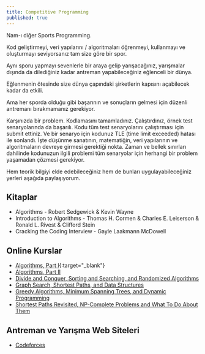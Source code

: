 ```yaml
---
title: Competitive Programming
published: true
---
```


Nam-ı diğer Sports Programming.

Kod geliştirmeyi, veri yapılarını / algoritmaları öğrenmeyi, kullanmayı ve oluşturmayı seviyorsanız tam size göre bir spor.

Aynı sporu yapmayı sevenlerle bir araya gelip yarışacağınız, yarışmalar dışında da dilediğiniz kadar antreman yapabileceğiniz eğlenceli bir dünya.

Eğlenmenin ötesinde size dünya çapındaki şirketlerin kapısını açabilecek kadar da etkili.

Ama her sporda olduğu gibi başarının ve sonuçların gelmesi için düzenli antremanı bırakmamanız gerekiyor.

Karşınızda bir problem. Kodlamasını tamamladınız. Çalıştırdınız, örnek test senaryolarında da başarılı. Kodu tüm test senaryolarını çalıştırması için submit ettiniz. Ve bir senaryo için kodunuz TLE (time limit exceeded) hatası ile sonlandı. İşte düşünme sanatının, matematiğin, veri yapılarının ve algoritmaların devreye girmesi gerektiği nokta. Zaman ve bellek sınırları dahilinde kodunuzun ilgili problemi tüm senaryolar için herhangi bir problem yaşamadan çözmesi gerekiyor.

Hem teorik bilgiyi elde edebileceğiniz hem de bunları uygulayabileceğiniz yerleri aşağıda paylaşıyorum.

## Kitaplar

* Algorithms - Robert Sedgewick & Kevin Wayne
* Introduction to Algorithms - Thomas H. Cormen & Charles E. Leiserson & Ronald L. Rivest & Clifford Stein
* Cracking the Coding Interview - Gayle Laakmann McDowell

## Online Kurslar

* [Algorithms, Part I](https://www.coursera.org/learn/algorithms-part1){:target="_blank"}
* [Algorithms, Part II](https://www.coursera.org/learn/algorithms-part2)
* [Divide and Conquer, Sorting and Searching, and Randomized Algorithms](https://www.coursera.org/learn/algorithms-divide-conquer)
* [Graph Search, Shortest Paths, and Data Structures](https://www.coursera.org/learn/algorithms-graphs-data-structures)
* [Greedy Algorithms, Minimum Spanning Trees, and Dynamic Programming](https://www.coursera.org/learn/algorithms-greedy)
* [Shortest Paths Revisited, NP-Complete Problems and What To Do About Them](https://www.coursera.org/learn/algorithms-npcomplete)

## Antreman ve Yarışma Web Siteleri

* [Codeforces](https://codeforces.com/)
